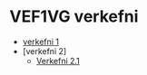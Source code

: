 # VEF1VG verkefni

* [verkefni 1](Verkefni-1/index.html)
* [verkefni 2]
  * [Verkefni 2.1](Verkefni-2/index.html)
